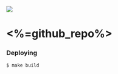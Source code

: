 ![](https://www.politico.com/interactives/cdn/images/badge.svg)

# <%=github_repo%>

### Deploying

```
$ make build
```
